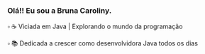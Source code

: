 ### Olá!! Eu sou a Bruna Caroliny.

▫ ☕ Viciada em Java | Explorando o mundo da programação

▫ 📚 Dedicada a crescer como desenvolvidora Java todos os dias
